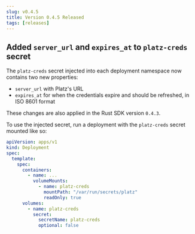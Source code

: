 ```yaml
---
slug: v0.4.5
title: Version 0.4.5 Released
tags: [releases]
---
```


<!-- truncate -->

## Added `server_url` and `expires_at` to `platz-creds` secret

The `platz-creds` secret injected into each deployment namespace now contains two new properties:

* `server_url` with Platz's URL
* `expires_at` for when the credentials expire and should be refreshed, in ISO 8601 format

These changes are also applied in the Rust SDK version `0.4.3`.

To use the injected secret, run a deployment with the `platz-creds` secret mounted like so:

```yaml
apiVersion: apps/v1
kind: Deployment
spec:
  template:
    spec:
      containers:
        - name: ...
          volumeMounts:
            - name: platz-creds
              mountPath: "/var/run/secrets/platz"
              readOnly: true
      volumes:
        - name: platz-creds
          secret:
            secretName: platz-creds
            optional: false
```

